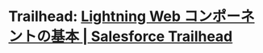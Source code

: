 Trailhead: [Lightning Web コンポーネントの基本 | Salesforce Trailhead](https://trailhead.salesforce.com/ja/content/learn/modules/lightning-web-components-basics)
===============

